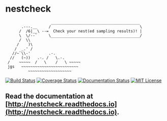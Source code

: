 nestcheck
=========
                        _______________________________________
           .---.__     /                                       \
          /  /6|__\ --=  Check your nest(ed sampling results)! |
          \  \/--`     \_______________________________________/
          /  \\
         /    )\
        /  _.' /
       //~`\\-'        .-.
      //   (~))   .-. /   \.-.
     /    ~~~~~  /   \    /   \ ~~~~~
     jgs   ~~~~~~~~~~~~~~~~~~~~~~~~~
              ~~~~~~~~~~~~~~~~~~~
[![Build Status](https://travis-ci.org/ejhigson/nestcheck.svg?branch=master)](https://travis-ci.org/ejhigson/nestcheck)
[![Coverage Status](https://coveralls.io/repos/github/ejhigson/nestcheck/badge.svg?branch=master)](https://coveralls.io/github/ejhigson/nestcheck?branch=master)
[![Documentation Status](https://readthedocs.org/projects/nestcheck/badge/?version=latest)](http://nestcheck.readthedocs.io/en/latest/?badge=latest)
[![MIT License](https://img.shields.io/badge/license-MIT-blue.svg)](https://github.com/ejhigson/nestcheck/LICENSE)

## Read the documentation at [http://nestcheck.readthedocs.io](http://nestcheck.readthedocs.io).
<!-- ASCII art bird adapted from http://www.oocities.org/spunk1111/birds.htm#parrot --!>
